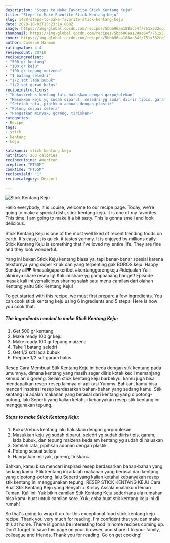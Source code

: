 ```yaml
---
description: "Steps to Make Favorite Stick Kentang Keju"
title: "Steps to Make Favorite Stick Kentang Keju"
slug: 1428-steps-to-make-favorite-stick-kentang-keju
date: 2020-10-02T15:23:14.868Z
image: https://img-global.cpcdn.com/recipes/5bbb96aa188ac64f/751x532cq70/stick-kentang-keju-foto-resep-utama.jpg
thumbnail: https://img-global.cpcdn.com/recipes/5bbb96aa188ac64f/751x532cq70/stick-kentang-keju-foto-resep-utama.jpg
cover: https://img-global.cpcdn.com/recipes/5bbb96aa188ac64f/751x532cq70/stick-kentang-keju-foto-resep-utama.jpg
author: Cameron Harmon
ratingvalue: 4.4
reviewcount: 20710
recipeingredient:
- "500 gr kentang"
- "100 gr keju"
- "100 gr tepung maizena"
- "1 batang seledri"
- "1/2 sdt lada bubuk"
- "1/2 sdt garam halus"
recipeinstructions:
- "Kukus/rebus kentang lalu haluskan dengan garpu/ulekan"
- "Masukkan keju yg sudah diparut, seledri yg sudah diiris tipis, garam, lada bubuk, dan tepung maizena kedalam kentang yg sudah di haluskan"
- "Setelah rata, pipihkan adonan dengan plastik"
- "Potong sesuai selera"
- "Hangatkan minyak, goreng, tiriskan~"
categories:
- Recipe
tags:
- stick
- kentang
- keju

katakunci: stick kentang keju 
nutrition: 263 calories
recipecuisine: American
preptime: "PT35M"
cooktime: "PT55M"
recipeyield: "1"
recipecategory: Dessert

---
```



![Stick Kentang Keju](https://img-global.cpcdn.com/recipes/5bbb96aa188ac64f/751x532cq70/stick-kentang-keju-foto-resep-utama.jpg)

Hello everybody, it is Louise, welcome to our recipe page. Today, we're going to make a special dish, stick kentang keju. It is one of my favorites. This time, I am going to make it a bit tasty. This is gonna smell and look delicious.

Stick Kentang Keju is one of the most well liked of recent trending foods on earth. It's easy, it is quick, it tastes yummy. It is enjoyed by millions daily. Stick Kentang Keju is something that I've loved my entire life. They are fine and they look wonderful.

Yang ini bukan Stick Keju kentang biasa ya, tapi benar-benar spesial karena teksturnya yang super kriuk dan yang terpenting gak BOROS keju. Happy Sunday all❤️ #masakgapakeribet #kentanggorengkeju #idejualan Yaiii akhirnya share resep lg! Kali ini share yg gampaaaang banget! Episode masak kali ini yzmalicious sharing salah satu menu camilan dari olahan Kentang yaitu Stik Kentang Keju!


To get started with this recipe, we must first prepare a few ingredients. You can cook stick kentang keju using 6 ingredients and 5 steps. Here is how you cook that.

<!--inarticleads1-->

##### The ingredients needed to make Stick Kentang Keju:

1. Get 500 gr kentang
1. Make ready 100 gr keju
1. Make ready 100 gr tepung maizena
1. Take 1 batang seledri
1. Get 1/2 sdt lada bubuk
1. Prepare 1/2 sdt garam halus


Resep Cara Membuat Stik Kentang Keju ini beda dengan stik kentang pada umumnya, dimana kentang yang masih segar diiris kotak kecil memanjang kemudian digoreng. Selain stick kentang keju barbekyu, kamu juga bisa mendapatkan resep-resep lainnya di aplikasi Yummy. Bahkan, kamu bisa mencari inspirasi resep berdasarkan bahan-bahan yang sedang kamu. Stik kentang ini adalah makanan yang berasal dari kentang yang dipotong-potong, lalu Seperti yang kalian ketahui kebanyakan resep stik kentang ini menggunakan tepung. 

<!--inarticleads2-->

##### Steps to make Stick Kentang Keju:

1. Kukus/rebus kentang lalu haluskan dengan garpu/ulekan
1. Masukkan keju yg sudah diparut, seledri yg sudah diiris tipis, garam, lada bubuk, dan tepung maizena kedalam kentang yg sudah di haluskan
1. Setelah rata, pipihkan adonan dengan plastik
1. Potong sesuai selera
1. Hangatkan minyak, goreng, tiriskan~


Bahkan, kamu bisa mencari inspirasi resep berdasarkan bahan-bahan yang sedang kamu. Stik kentang ini adalah makanan yang berasal dari kentang yang dipotong-potong, lalu Seperti yang kalian ketahui kebanyakan resep stik kentang ini menggunakan tepung. RESEP STICK KENTANG KEJU Cara Buat Stik Kentang Keju yang Renyah + Krispy AssalamualaikumTeman Teman, Kali ini. Yuk bikin camilan Stik Kentang Keju sederhana ala rumahan bisa kamu buat untuk camilan sore. Yuk, coba buat stik kentang keju ini di rumah! 

So that's going to wrap it up for this exceptional food stick kentang keju recipe. Thank you very much for reading. I'm confident that you can make this at home. There is gonna be interesting food in home recipes coming up. Don't forget to save this page on your browser, and share it to your family, colleague and friends. Thank you for reading. Go on get cooking!
